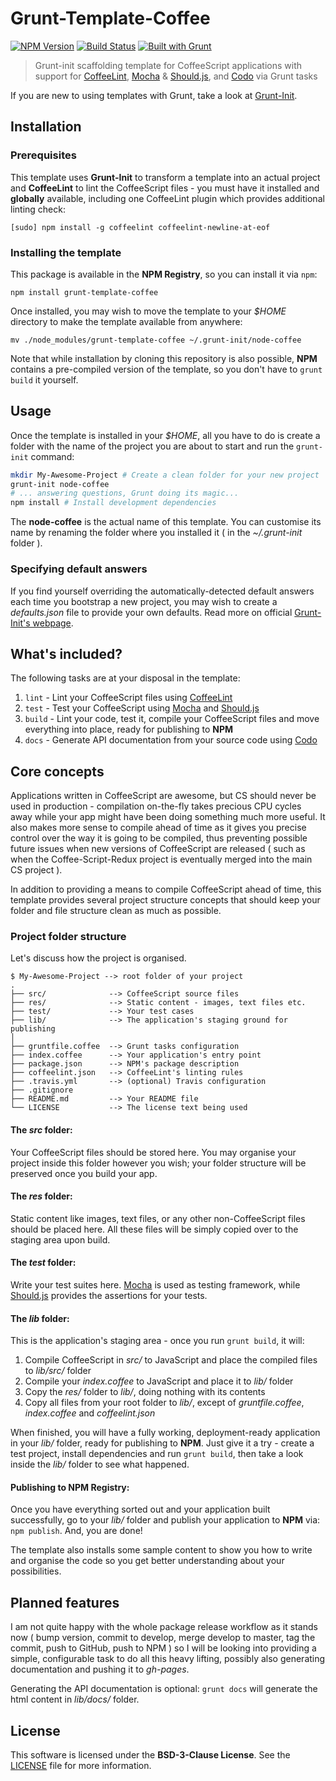 Grunt-Template-Coffee
=====================
[![NPM Version](badge.fury.io/js/Grunt-Template-Coffee)](https://npmjs.org/package/Grunt-Template-Coffee)
[![Build Status](https://secure.travis-ci.org/Dreamscapes/Grunt-Template-Coffee.png)](http://travis-ci.org/Dreamscapes/Grunt-Template-Coffee)
[![Built with Grunt](https://cdn.gruntjs.com/builtwith.png)](http://gruntjs.com)

> Grunt-init scaffolding template for CoffeeScript applications with support for [CoffeeLint](http://coffeelint.org), [Mocha](http://visionmedia.github.io/mocha) & [Should.js](https://github.com/visionmedia/should.js), and [Codo](https://github.com/coffeedoc/codo) via Grunt tasks

If you are new to using templates with Grunt, take a look at [Grunt-Init](http://gruntjs.com/project-scaffolding).

## Installation

### Prerequisites

This template uses **Grunt-Init** to transform a template into an actual project and **CoffeeLint** to lint the CoffeeScript files - you must have it installed and **globally** available, including one CoffeeLint plugin which provides additional linting check:

`[sudo] npm install -g coffeelint coffeelint-newline-at-eof`

### Installing the template

This package is available in the **NPM Registry**, so you can install it via `npm`:

`npm install grunt-template-coffee`

Once installed, you may wish to move the template to your *$HOME* directory to make the template available from anywhere:

`mv ./node_modules/grunt-template-coffee ~/.grunt-init/node-coffee`

Note that while installation by cloning this repository is also possible, **NPM** contains a pre-compiled version of the template, so you don't have to `grunt build` it yourself.

## Usage

Once the template is installed in your *$HOME*, all you have to do is create a folder with the name of the project you are about to start and run the `grunt-init` command:

```sh
mkdir My-Awesome-Project # Create a clean folder for your new project
grunt-init node-coffee
# ... answering questions, Grunt doing its magic...
npm install # Install development dependencies
```

The **node-coffee** is the actual name of this template. You can customise its name by renaming the folder where you installed it ( in the *~/.grunt-init* folder ).

### Specifying default answers

If you find yourself overriding the automatically-detected default answers each time you bootstrap a new project, you may wish to create a *defaults.json* file to provide your own defaults. Read more on official [Grunt-Init's webpage](http://gruntjs.com/project-scaffolding#specifying-default-prompt-answers).

## What's included?

The following tasks are at your disposal in the template:

1. `lint` - Lint your CoffeeScript files using [CoffeeLint](http://coffeelint.org)
1. `test` - Test your CoffeeScript using [Mocha](http://visionmedia.github.io/mocha) and [Should.js](https://github.com/visionmedia/should.js)
1. `build` - Lint your code, test it, compile your CoffeeScript files and move everything into place, ready for publishing to **NPM**
1. `docs` - Generate API documentation from your source code using [Codo](https://github.com/coffeedoc/codo)

## Core concepts

Applications written in CoffeeScript are awesome, but CS should never be used in production - compilation on-the-fly takes precious CPU cycles away while your app might have been doing something much more useful. It also makes more sense to compile ahead of time as it gives you precise control over the way it is going to be compiled, thus preventing possible future issues when new versions of CoffeeScript are released ( such as when the Coffee-Script-Redux project is eventually merged into the main CS project ).

In addition to providing a means to compile CoffeeScript ahead of time, this template provides several project structure concepts that should keep your folder and file structure clean as much as possible.

### Project folder structure

Let's discuss how the project is organised.

```
$ My-Awesome-Project --> root folder of your project
.
├── src/              --> CoffeeScript source files
├── res/              --> Static content - images, text files etc.
├── test/             --> Your test cases
├── lib/              --> The application's staging ground for publishing
│
├── gruntfile.coffee  --> Grunt tasks configuration
├── index.coffee      --> Your application's entry point
├── package.json      --> NPM's package description
├── coffeelint.json   --> CoffeeLint's linting rules
├── .travis.yml       --> (optional) Travis configuration
├── .gitignore
├── README.md         --> Your README file
└── LICENSE           --> The license text being used
```

#### The *src* folder:
Your CoffeeScript files should be stored here. You may organise your project inside this folder however you wish; your folder structure will be preserved once you build your app.

#### The *res* folder:
Static content like images, text files, or any other non-CoffeeScript files should be placed here. All these files will be simply copied over to the staging area upon build.

#### The *test* folder:
Write your test suites here. [Mocha](http://visionmedia.github.io/mocha) is used as testing framework, while [Should.js](https://github.com/visionmedia/should.js) provides the assertions for your tests.

#### The *lib* folder:
This is the application's staging area - once you run `grunt build`, it will:

1. Compile CoffeeScript in *src/* to JavaScript and place the compiled files to *lib/src/* folder
1. Compile your *index.coffee* to JavaScript and place it to *lib/* folder
1. Copy the *res/* folder to *lib/*, doing nothing with its contents
1. Copy all files from your root folder to *lib/*, except of *gruntfile.coffee*, *index.coffee* and *coffeelint.json*

When finished, you will have a fully working, deployment-ready application in your *lib/* folder, ready for publishing to **NPM**. Just give it a try - create a test project, install dependencies and run `grunt build`, then take a look inside the *lib/* folder to see what happened.

#### Publishing to **NPM Registry**:
Once you have everything sorted out and your application built successfully, go to your *lib/* folder and publish your application to **NPM** via: `npm publish`. And, you are done!

The template also installs some sample content to show you how to write and organise the code so you get better understanding about your possibilities.

## Planned features

I am not quite happy with the whole package release workflow as it stands now ( bump version, commit to develop, merge develop to master, tag the commit, push to GitHub, push to NPM ) so I will be looking into providing a simple, configurable task to do all this heavy lifting, possibly also generating documentation and pushing it to *gh-pages*.

Generating the API documentation is optional: `grunt docs` will generate the html content in *lib/docs/* folder.

## License

This software is licensed under the **BSD-3-Clause License**. See the [LICENSE](LICENSE) file for more information.
